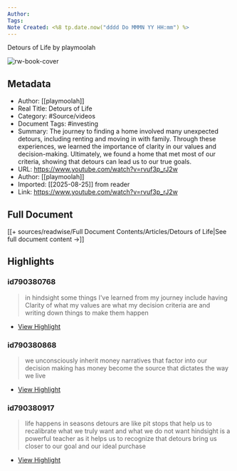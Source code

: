 ```yaml
---
Author: 
Tags:
Note Created: <%8 tp.date.now("dddd Do MMMN YY HH:mm") %>
---
```

Detours of Life by playmoolah

![rw-book-cover](https://i.ytimg.com/vi/rvuf3p_rJ2w/maxresdefault.jpg?sqp=-oaymwEmCIAKENAF8quKqQMa8AEB-AH-CYAC0AWKAgwIABABGEwgYChlMA8=&rs=AOn4CLCEu1svUnNq6SdmjOd_MBX29pvbmg)

## Metadata
- Author: [[playmoolah]]
- Real Title: Detours of Life
- Category: #Source/videos
- Document Tags:  #investing 
- Summary: The journey to finding a home involved many unexpected detours, including renting and moving in with family. Through these experiences, we learned the importance of clarity in our values and decision-making. Ultimately, we found a home that met most of our criteria, showing that detours can lead us to our true goals.
- URL: https://www.youtube.com/watch?v=rvuf3p_rJ2w
- Author: [[playmoolah]]
- Imported: [[2025-08-25]] from reader
- Link: https://www.youtube.com/watch?v=rvuf3p_rJ2w

## Full Document
[[+ sources/readwise/Full Document Contents/Articles/Detours of Life|See full document content →]]

## Highlights
### id790380768

> in hindsight some things I've learned from my journey include having Clarity
> of what my values are what my decision criteria are and writing down things to make them happen

 * [View Highlight](https://read.readwise.io/read/01j8m7yqx402p32py4dydn21z7)
### id790380868

> we unconsciously inherit money narratives that factor into our decision making has money become the source that dictates the way we live

 * [View Highlight](https://read.readwise.io/read/01j8m81dwrb1sdwnm4ndwp9d82)
### id790380917

> life happens in seasons detours are like pit stops that help us to recalibrate what we truly want and what we do not want hindsight is a powerful teacher as it helps us to recognize that detours bring
> us closer to our goal and our ideal purchase

 * [View Highlight](https://read.readwise.io/read/01j8m82j99xbr4e9edae6dxxvx)
